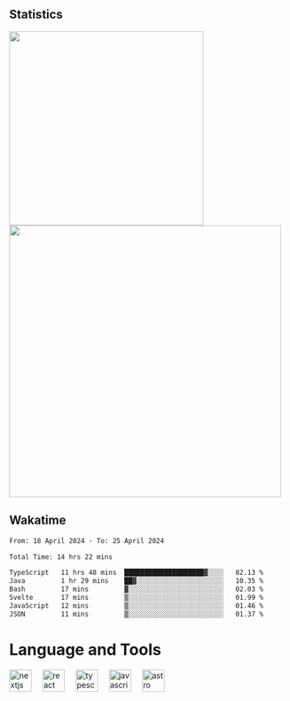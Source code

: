 



## Statistics

<div>
  
  <img src="https://github-readme-stats.vercel.app/api/top-langs/?username=SaukiFutaki&theme=vue-dark&show_icons=true&hide_border=true&layout=compact" width="350">
  <img src="https://github-readme-streak-stats.herokuapp.com/?user=SaukiFutaki&theme=vue-dark&hide_border=true" width="490">
</div>



## Wakatime

<!--START_SECTION:waka-->

```txt
From: 18 April 2024 - To: 25 April 2024

Total Time: 14 hrs 22 mins

TypeScript   11 hrs 48 mins  ████████████████████▓░░░░   82.13 %
Java         1 hr 29 mins    ██▓░░░░░░░░░░░░░░░░░░░░░░   10.35 %
Bash         17 mins         ▓░░░░░░░░░░░░░░░░░░░░░░░░   02.03 %
Svelte       17 mins         ▒░░░░░░░░░░░░░░░░░░░░░░░░   01.99 %
JavaScript   12 mins         ▒░░░░░░░░░░░░░░░░░░░░░░░░   01.46 %
JSON         11 mins         ▒░░░░░░░░░░░░░░░░░░░░░░░░   01.37 %
```

<!--END_SECTION:waka-->

</div>

# Language and Tools

<div align="left">

  <img src="https://img.shields.io/badge/Next.js-000000?logo=nextdotjs&logoColor=white&style=for-the-badge" height="40" alt="nextjs logo"  />
  <img width="12" />
  <img src="https://img.shields.io/badge/React-61DAFB?logo=react&logoColor=black&style=for-the-badge" height="40" alt="react logo"  />
  <img width="12" />
  <img src="https://img.shields.io/badge/TypeScript-3178C6?logo=typescript&logoColor=white&style=for-the-badge" height="40" alt="typescript logo"  />
  <img width="12" />


  <img src="https://img.shields.io/badge/JavaScript-F7DF1E?logo=javascript&logoColor=black&style=for-the-badge" height="40" alt="javascript logo"  />
     <img width="12" />
    <img src="https://img.shields.io/badge/Astro-FF5D01?logo=astro&logoColor=black&style=for-the-badge" height="40" alt="astro logo"  />
</div>




